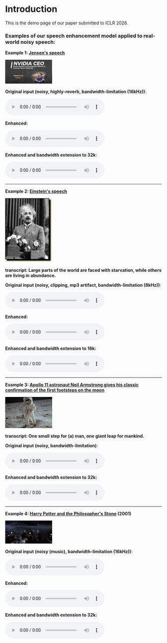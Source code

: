 # Introduction

This is the demo page of our paper submitted to ICLR 2026.


### Examples of our speech enhancement model applied to real-world noisy speech:

**Example 1: [Jensen's speech](https://www.youtube.com/watch?v=zbzCiau3hWc&t=24s)**

<img src="img/Commencement Speech.png" style="width:30%; height:auto;"/>


**Original input (noisy, highly-reverb, bandwidth-limitation (16kHz))**:

<audio style="width:320px" controls="controls">
	<source src="wavs/Run_noisy.wav" type="audio/wav" />
</audio>

**Enhanced:** 

<audio style="width:320px" controls="controls">
	<source src="wavs/Run.wav" type="audio/wav" />
</audio>

**Enhanced and bandwidth extension to 32k:**  

<audio style="width:320px" controls="controls">
	<source src="wavs/Run_32k_kaiser_best.flac" type="audio/wav" />
</audio>

-----------------------------------------------------------

**Example 2: [Einstein's speech](https://history.aip.org/exhibits/einstein/voice3.htm)**

<img src="img/Einstein.jpg" style="width:30%; height:auto;"/>

**transcript: Large parts of the world are faced with starvation, while others are living in abundance.**  	

**Original input (noisy, clipping, mp3 artifact, bandwidth-limitation (8kHz))**:

<audio style="width:320px" controls="controls">
	<source src="wavs/Einstein_mp3_8k_noisy.wav" type="audio/wav" />
</audio>

**Enhanced:** 

<audio style="width:320px" controls="controls">
	<source src="wavs/Einstein_mp3_8k.wav" type="audio/wav" />
</audio>

**Enhanced and bandwidth extension to 16k:**  

<audio style="width:320px" controls="controls">
	<source src="wavs/Einstein_mp3_8k_16k.wav" type="audio/wav" />
</audio>

-----------------------------------------------------------

**Example 3: [Apollo 11 astronaut Neil Armstrong gives his classic confirmation of the first footsteps on the moon](https://science.nasa.gov/resource/sounds-of-mars-one-small-step/)**

<img src="img/Apollo.png" style="width:30%; height:auto;"/>

**transcript: One small step for (a) man, one giant leap for mankind.**  	

**Original input (noisy, bandwidth-limitation)**:

<audio style="width:320px" controls="controls">
	<source src="wavs/sounds-of-mars-one-small-step-earth_noisy.wav" type="audio/wav" />
</audio>


**Enhanced and bandwidth extension to 32k:**  

<audio style="width:320px" controls="controls">
	<source src="wavs/sounds-of-mars-one-small-step-earth_4kto32k.wav" type="audio/wav" />
</audio>

-----------------------------------------------------------

**Example 4: [Harry Potter and the Philosopher's Stone](https://youtu.be/ibRcSCRAyTA?t=22) (2001)**

<img src="img/Potter.png" style="width:30%; height:auto;"/>

**Original input (noisy (music), bandwidth-limitation (16kHz))**:

<audio style="width:320px" controls="controls">
	<source src="wavs/Potter_noisy.wav" type="audio/wav" />
</audio>

**Enhanced:** 

<audio style="width:320px" controls="controls">
	<source src="wavs/Potter.wav" type="audio/wav" />
</audio>

**Enhanced and bandwidth extension to 32k:**  

<audio style="width:320px" controls="controls">
	<source src="wavs/Potter_32k.wav" type="audio/wav" />
</audio>
